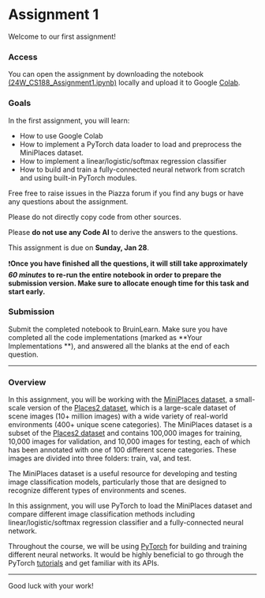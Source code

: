 # Assignment 1

Welcome to our first assignment!

### Access
You can open the assignment by downloading the notebook [(24W_CS188_Assignment1.ipynb)](./24W_CS188_Assignment1.ipynb) locally and upload it to Google [Colab](https://colab.research.google.com/).

### Goals
In the first assignment, you will learn:
* How to use Google Colab
* How to implement a PyTorch data loader to load and preprocess the MiniPlaces dataset.
* How to implement a linear/logistic/softmax regression classifier
* How to build and train a fully-connected neural network from scratch and using built-in PyTorch modules.

Free free to raise issues in the Piazza forum if you find any bugs or have any questions about the assignment. 

Please do not directly copy code from other sources.

Please **do not use any Code AI** to derive the answers to the questions.

This assignment is due on **Sunday, Jan 28**.

❗**Once you have finished all the questions, it will still take approximately *60 minutes* to re-run the entire notebook in order to prepare the submission version. Make sure to allocate enough time for this task and start early.**

### Submission
Submit the completed notebook to BruinLearn. Make sure you have completed all the code implementations (marked as **Your Implementations **), and answered all the blanks at the end of each question.

---

### Overview

In this assignment, you will be working with the [MiniPlaces dataset](https://github.com/CSAILVision/miniplaces), a small-scale version of the [Places2 dataset](http://places2.csail.mit.edu/), which is a large-scale dataset of scene images (10+ million images) with a wide variety of real-world environments (400+ unique scene categories). The MiniPlaces dataset is a subset of the [Places2 dataset](http://places2.csail.mit.edu/) and contains 100,000 images for training, 10,000 images for validation, and 10,000 images for testing, each of which has been annotated with one of 100 different scene categories. These images are divided into three folders: train, val, and test. 

The MiniPlaces dataset is a useful resource for developing and testing image classification models, particularly those that are designed to recognize different types of environments and scenes.

In this assignment, you will use PyTorch to load the MiniPlaces dataset and compare different image classification methods including linear/logistic/softmax regression classifier and a fully-connected neural network.

Throughout the course, we will be using [PyTorch](https://pytorch.org/) for building and training different neural networks. It would be highly beneficial to go through the PyTorch [tutorials](https://pytorch.org/tutorials/) and get familiar with its APIs.

---
Good luck with your work!